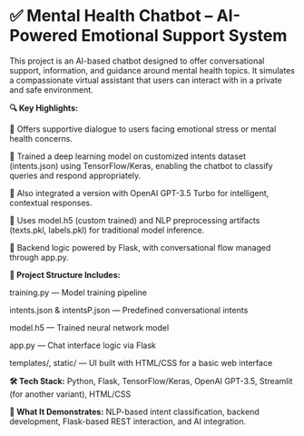 # ✅ Mental Health Chatbot – AI-Powered Emotional Support System
This project is an AI-based chatbot designed to offer conversational support, information, and guidance around mental health topics. It simulates a compassionate virtual assistant that users can interact with in a private and safe environment.

**🔍 Key Highlights:**

💬 Offers supportive dialogue to users facing emotional stress or mental health concerns.

🤖 Trained a deep learning model on customized intents dataset (intents.json) using TensorFlow/Keras, enabling the chatbot to classify queries and respond appropriately.

🧠 Also integrated a version with OpenAI GPT-3.5 Turbo for intelligent, contextual responses.

🧪 Uses model.h5 (custom trained) and NLP preprocessing artifacts (texts.pkl, labels.pkl) for traditional model inference.

📁 Backend logic powered by Flask, with conversational flow managed through app.py.

**📄 Project Structure Includes:**

training.py — Model training pipeline

intents.json & intentsP.json — Predefined conversational intents

model.h5 — Trained neural network model

app.py — Chat interface logic via Flask

templates/, static/ — UI built with HTML/CSS for a basic web interface

**🛠 Tech Stack:** Python, Flask, TensorFlow/Keras, OpenAI GPT-3.5, Streamlit (for another variant), HTML/CSS

**🎯 What It Demonstrates:** NLP-based intent classification, backend development, Flask-based REST interaction, and AI integration.


